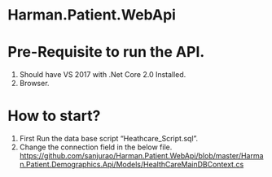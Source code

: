 # Harman.Patient.WebApi

#  Pre-Requisite to run the API.
1)	Should have VS 2017 with .Net Core 2.0 Installed. 
2)	Browser. 
# How to start? 
1)	First Run the data base script “Heathcare_Script.sql”.
2)	Change the connection field in the below file. 
https://github.com/sanjurao/Harman.Patient.WebApi/blob/master/Harman.Patient.Demographics.Api/Models/HealthCareMainDBContext.cs
